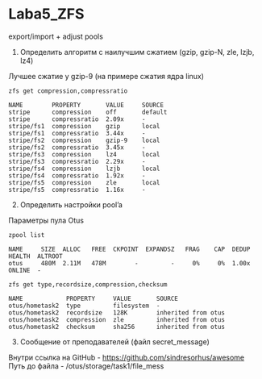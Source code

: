 # Laba5_ZFS
export/import + adjust pools 


1. Определить алгоритм с наилучшим сжатием (gzip, gzip-N, zle, lzjb, lz4)

Лучшее сжатие у gzip-9 (на примере сжатия ядра linux) 
```
zfs get compression,compressratio

NAME        PROPERTY       VALUE     SOURCE
stripe      compression    off       default
stripe      compressratio  2.09x     -
stripe/fs1  compression    gzip      local
stripe/fs1  compressratio  3.44x     -
stripe/fs2  compression    gzip-9    local
stripe/fs2  compressratio  3.45x     -
stripe/fs3  compression    lz4       local
stripe/fs3  compressratio  2.29x     -
stripe/fs4  compression    lzjb      local
stripe/fs4  compressratio  1.92x     -
stripe/fs5  compression    zle       local
stripe/fs5  compressratio  1.16x     -
```
2. Определить настройки pool’a

Параметры пула Otus
```
zpool list

NAME     SIZE  ALLOC   FREE  CKPOINT  EXPANDSZ   FRAG    CAP  DEDUP    HEALTH  ALTROOT
otus     480M  2.11M   478M        -         -     0%     0%  1.00x    ONLINE  -

zfs get type,recordsize,compression,checksum

NAME            PROPERTY     VALUE       SOURCE
otus/hometask2  type         filesystem  -
otus/hometask2  recordsize   128K        inherited from otus
otus/hometask2  compression  zle         inherited from otus
otus/hometask2  checksum     sha256      inherited from otus
```

3. Cообщение от преподавателей (файл secret_message)


Внутри ссылка на GitHub - https://github.com/sindresorhus/awesome
Путь до файла - /otus/storage/task1/file_mess

